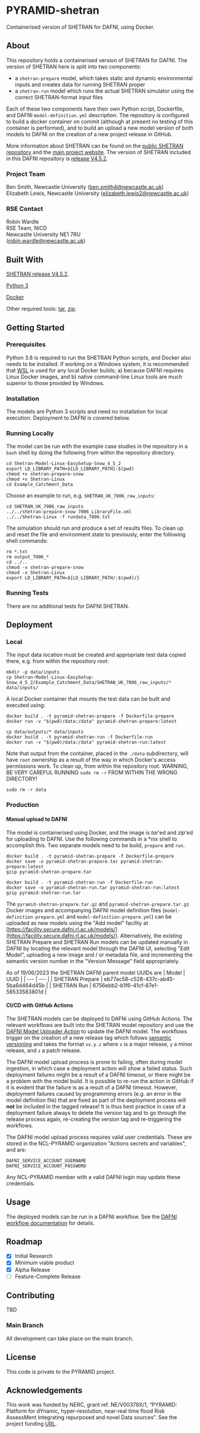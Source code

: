 # PYRAMID-shetran
Containerised version of SHETRAN for DAFNI, using Docker.

## About
This repository holds a containerised version of SHETRAN for DAFNI. The version of SHETRAN here is split into two components:

- a `shetran-prepare` model, which takes static and dynamic environmental inputs and creates data for running SHETRAN proper
- a `shetran-run` model which runs the actual SHETRAN simulator using the correct SHETRAN-format input files

Each of these two components have their own Python script, Dockerfile, and DAFNI `model-definition.yml` description. The repository is configured to build a docker container on commit (although at present no testing of this container is performed), and to build an upload a new model version of both models to DAFNI on the creation of a new project release in GitHub.

More information about SHETRAN can be found on the [public SHETRAN repository](https://github.com/nclwater/Shetran-public) and the [main project website](https://research.ncl.ac.uk/shetran/). The version of SHETRAN included in this DAFNI repository is [release V4.5.2](https://github.com/nclwater/Shetran-public/releases/tag/V4.5.2).

### Project Team
Ben Smith, Newcastle University  ([ben.smith4@newcastle.ac.uk](mailto:ben.smith4@newcastle.ac.uk))  
Elizabeth Lewis, Newcastle University  ([elizabeth.lewis2@newcastle.ac.uk](mailto:elizabeth.lewis2@newcastle.ac.uk))  

### RSE Contact
Robin Wardle  
RSE Team, NICD  
Newcastle University NE1 7RU  
([robin.wardle@newcastle.ac.uk](mailto:robin.wardle@newcastle.ac.uk))  

## Built With
[SHETRAN release V4.5.2](https://github.com/nclwater/Shetran-public/releases/tag/V4.5.2).

[Python 3](https://www.python.org/)

[Docker](https://www.docker.com)  

Other required tools: [tar](https://www.unix.com/man-page/linux/1/tar/), [zip](https://www.unix.com/man-page/linux/1/gzip/).

## Getting Started

### Prerequisites
Python 3.8 is required to run the SHETRAN Python scripts, and Docker also needs to be installed. If working on a Windows system, it is recommended that [WSL](https://learn.microsoft.com/en-us/windows/wsl/install) is used for any local Docker builds; a) because DAFNI requires Linux Docker images, and b) native command-line Linux tools are much superior to those provided by Windows.

### Installation
The models are Python 3 scripts and need no installation for local execution. Deployment to DAFNI is covered below.

### Running Locally
The model can be run with the example case studies in the repository in a `bash` shell by doing the following from within the repository directory.

```
cd Shetran-Model-Linux-EasySetup-Snow_4_5_2
export LD_LIBRARY_PATH=${LD_LIBRARY_PATH}:$(pwd)
chmod +x shetran-prepare-snow
chmod +x Shetran-Linux
cd Example_Catchment_Data
```
Choose an example to run, e.g. `SHETRAN_UK_7006_raw_inputs`:
```
cd SHETRAN_UK_7006_raw_inputs
../../shetran-prepare-snow 7006_LibraryFile.xml
../../Shetran-Linux -f rundata_7006.txt
```
The simulation should run and produce a set of results files. To clean up and reset the file and environment state to previously, enter the following shell commands:
```
rm *.txt
rm output_7006_*
cd ../..
chmod -x shetran-prepare-snow
chmod -x Shetran-Linux
export LD_LIBRARY_PATH=${LD_LIBRARY_PATH/:$(pwd)/}
```

### Running Tests
There are no additional tests for DAFNI SHETRAN.

## Deployment

### Local
The input data location must be created and appropriate test data copied there, e.g. from within the repository root:
```
mkdir -p data/inputs
cp Shetran-Model-Linux-EasySetup-Snow_4_5_2/Example_Catchment_Data/SHETRAN_UK_7006_raw_inputs/* data/inputs/
```
A local Docker container that mounts the test data can be built and executed using:

```
docker build . -t pyramid-shetran-prepare -f Dockerfile-prepare
docker run -v "$(pwd)/data:/data" pyramid-shetran-prepare:latest
```
``` 
cp data/outputs/* data/inputs
docker build . -t pyramid-shetran-run -f Dockerfile-run
docker run -v "$(pwd)/data:/data" pyramid-shetran-run:latest
```
Note that output from the container, placed in the `./data` subdirectory, will have `root` ownership as a result of the way in which Docker's access permissions work. To clean up, from within the repository root. WARNING, BE VERY CAREFUL RUNNING `sudo rm -r` FROM WITHIN THE WRONG DIRECTORY!
```
sudo rm -r data
```

### Production
#### Manual upload to DAFNI
The model is containerised using Docker, and the image is _tar_'ed and _zip_'ed for uploading to DAFNI. Use the following commands in a *nix shell to accomplish this. Two separate models need to be build, `prepare` and `run`.

```
docker build . -t pyramid-shetran-prepare -f Dockerfile-prepare
docker save -o pyramid-shetran-prepare.tar pyramid-shetran-prepare:latest
gzip pyramid-shetran-prepare.tar
```

```
docker build . -t pyramid-shetran-run -f Dockerfile-run
docker save -o pyramid-shetran-run.tar pyramid-shetran-run:latest
gzip pyramid-shetran-run.tar
```

The `pyramid-shetran-prepare.tar.gz` and `pyramid-shetran-prepare.tar.gz` Docker images and accompanying DAFNI model definition files (`model-definition-prepare.yml` and `model-definition-prepare.yml`) can be uploaded as new models using the "Add model" facility at [https://facility.secure.dafni.rl.ac.uk/models/](https://facility.secure.dafni.rl.ac.uk/models/). Alternatively, the existing SHETRAN Prepare and SHETRAN Run models can be updated manually in DAFNI by locating the relevant model through the DAFNI UI, selecting "Edit Model", uploading a new image and / or metadata file, and incrementing the semantic version number in the "Version Message" field appropriately.

As of 19/06/2023 the SHETRAN DAFNI parent model UUIDs are
| Model | UUID |
| --- | --- |
| SHETRAN Prepare | eb77ac58-c528-437c-ab45-5ba6d464d45b |
| SHETRAN Run | 6756ebb2-b1f6-41cf-87e1-58533583801d |

#### CI/CD with GitHub Actions
The SHETRAN models can be deployed to DAFNi using GitHub Actions. The relevant workflows are built into the SHETRAN model repository and use the [DAFNI Model Uploader Action](https://github.com/dafnifacility/dafni-model-uploader) to update the DAFNI model. The workflows trigger on the creation of a new release tag which follows [semantic versioning](https://semver.org/) and takes the format `vx.y.z` where `x` is a major release, `y` a minor release, and `z` a patch release.

The DAFNI model upload process is prone to failing, often during model ingestion, in which case a deployment action will show a failed status. Such deployment failures might be a result of a DAFNI timeout, or there might be a problem with the model build. It is possible to re-run the action in GitHub if it is evident that the failure is as a result of a DAFNI timeout. However, deployment failures caused by programming errors (e.g. an error in the model definition file) that are fixed as part of the deployment process will **not** be included in the tagged release! It is thus best practice in case of a deployment failure always to delete the version tag and to go through the release process again, re-creating the version tag and re-triggering the workflows.

The DAFNI model upload process requires valid user credentials. These are stored in the NCL-PYRAMID organization "Actions secrets and variables", and are:
```
DAFNI_SERVICE_ACCOUNT_USERNAME
DAFNI_SERVICE_ACCOUNT_PASSWORD
```
Any NCL-PYRAMID member with a valid DAFNI login may update these credentials.

## Usage
The deployed models can be run in a DAFNI workflow. See the [DAFNI workflow documentation](https://docs.secure.dafni.rl.ac.uk/docs/how-to/how-to-create-a-workflow) for details.

## Roadmap
- [x] Initial Research  
- [x] Minimum viable product
- [x] Alpha Release  
- [ ] Feature-Complete Release  

## Contributing
TBD

### Main Branch
All development can take place on the main branch. 

## License
This code is private to the PYRAMID project.

## Acknowledgements
This work was funded by NERC, grant ref. NE/V00378X/1, “PYRAMID: Platform for dYnamic, hyper-resolution, near-real time flood Risk AssessMent Integrating repurposed and novel Data sources”. See the project funding [URL](https://gtr.ukri.org/projects?ref=NE/V00378X/1).
